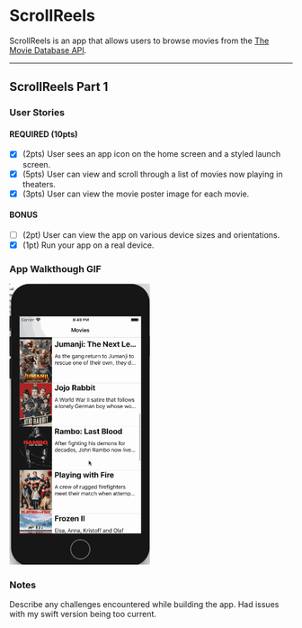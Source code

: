 # ScrollReels

ScrollReels is an app that allows users to browse movies from the [The Movie Database API](http://docs.themoviedb.apiary.io/#).

---

## ScrollReels Part 1

### User Stories

#### REQUIRED (10pts)
- [x] (2pts) User sees an app icon on the home screen and a styled launch screen.
- [x] (5pts) User can view and scroll through a list of movies now playing in theaters.
- [x] (3pts) User can view the movie poster image for each movie.

#### BONUS
- [ ] (2pt) User can view the app on various device sizes and orientations.
- [x] (1pt) Run your app on a real device.

### App Walkthough GIF

<img src="reels.gif" width=250/><br>
### Notes
Describe any challenges encountered while building the app.
Had issues with my swift version being too current.
